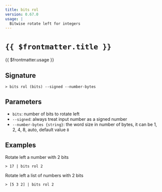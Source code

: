 ```yaml
---
title: bits rol
version: 0.67.0
usage: |
  Bitwise rotate left for integers
---
```


# <code>{{ $frontmatter.title }}</code>

<div style='white-space: pre-wrap;'>{{ $frontmatter.usage }}</div>

## Signature

```> bits rol (bits) --signed --number-bytes```

## Parameters

 -  `bits`: number of bits to rotate left
 -  `--signed`: always treat input number as a signed number
 -  `--number-bytes {string}`: the word size in number of bytes, it can be 1, 2, 4, 8, auto, default value `8`

## Examples

Rotate left a number with 2 bits
```shell
> 17 | bits rol 2
```

Rotate left a list of numbers with 2 bits
```shell
> [5 3 2] | bits rol 2
```
